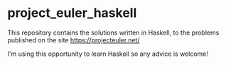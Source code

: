 # project_euler_haskell
This repository contains the solutions written in Haskell, to the problems published on the site https://projecteuler.net/

I'm using this opportunity to learn Haskell so any advice is welcome!
